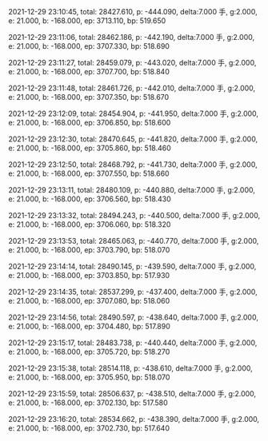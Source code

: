 2021-12-29 23:10:45, total: 28427.610, p: -444.090, delta:7.000 手, g:2.000, e: 21.000, b: -168.000, ep: 3713.110, bp: 519.650

2021-12-29 23:11:06, total: 28462.186, p: -442.190, delta:7.000 手, g:2.000, e: 21.000, b: -168.000, ep: 3707.330, bp: 518.690

2021-12-29 23:11:27, total: 28459.079, p: -443.020, delta:7.000 手, g:2.000, e: 21.000, b: -168.000, ep: 3707.700, bp: 518.840

2021-12-29 23:11:48, total: 28461.726, p: -442.010, delta:7.000 手, g:2.000, e: 21.000, b: -168.000, ep: 3707.350, bp: 518.670

2021-12-29 23:12:09, total: 28454.904, p: -441.950, delta:7.000 手, g:2.000, e: 21.000, b: -168.000, ep: 3706.850, bp: 518.600

2021-12-29 23:12:30, total: 28470.645, p: -441.820, delta:7.000 手, g:2.000, e: 21.000, b: -168.000, ep: 3705.860, bp: 518.460

2021-12-29 23:12:50, total: 28468.792, p: -441.730, delta:7.000 手, g:2.000, e: 21.000, b: -168.000, ep: 3707.550, bp: 518.660

2021-12-29 23:13:11, total: 28480.109, p: -440.880, delta:7.000 手, g:2.000, e: 21.000, b: -168.000, ep: 3706.560, bp: 518.430

2021-12-29 23:13:32, total: 28494.243, p: -440.500, delta:7.000 手, g:2.000, e: 21.000, b: -168.000, ep: 3706.060, bp: 518.320

2021-12-29 23:13:53, total: 28465.063, p: -440.770, delta:7.000 手, g:2.000, e: 21.000, b: -168.000, ep: 3703.790, bp: 518.070

2021-12-29 23:14:14, total: 28490.145, p: -439.590, delta:7.000 手, g:2.000, e: 21.000, b: -168.000, ep: 3703.850, bp: 517.930

2021-12-29 23:14:35, total: 28537.299, p: -437.400, delta:7.000 手, g:2.000, e: 21.000, b: -168.000, ep: 3707.080, bp: 518.060

2021-12-29 23:14:56, total: 28490.597, p: -438.640, delta:7.000 手, g:2.000, e: 21.000, b: -168.000, ep: 3704.480, bp: 517.890

2021-12-29 23:15:17, total: 28483.738, p: -440.440, delta:7.000 手, g:2.000, e: 21.000, b: -168.000, ep: 3705.720, bp: 518.270

2021-12-29 23:15:38, total: 28514.118, p: -438.610, delta:7.000 手, g:2.000, e: 21.000, b: -168.000, ep: 3705.950, bp: 518.070

2021-12-29 23:15:59, total: 28506.637, p: -438.510, delta:7.000 手, g:2.000, e: 21.000, b: -168.000, ep: 3702.130, bp: 517.580

2021-12-29 23:16:20, total: 28534.662, p: -438.390, delta:7.000 手, g:2.000, e: 21.000, b: -168.000, ep: 3702.730, bp: 517.640